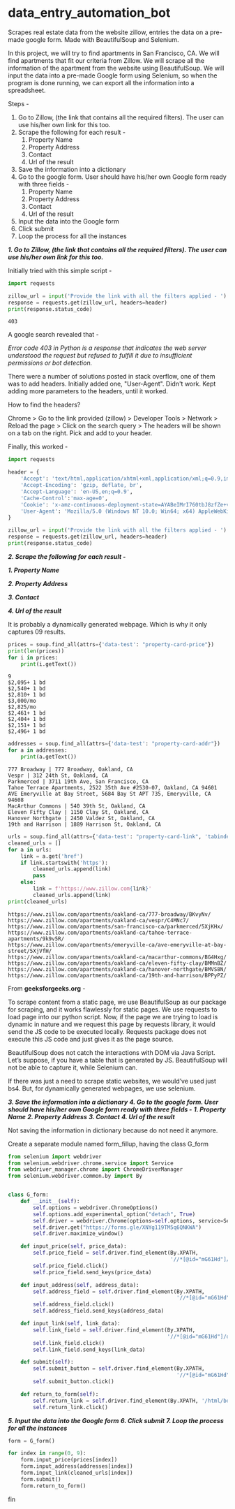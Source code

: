 # data_entry_automation_bot
Scrapes real estate data from the website zillow, entries the data on a pre-made google form. Made with BeautifulSoup and Selenium.


In this project, we will try to find apartments in San Francisco, CA. 
We will find apartments that fit our criteria from Zillow.
We will scrape all the information of the apartment from the website using BeautifulSoup.
We will input the data into a pre-made Google form using Selenium, 
so when the program is done running, we can export all the information into a spreadsheet.

Steps - 

1. Go to Zillow, (the link that contains all the required filters). The user can use his/her own link for this too.
2. Scrape the following for each result -
   1. Property Name
   2. Property Address
   3. Contact
   4. Url of the result
3. Save the information into a dictionary
4. Go to the google form. User should have his/her own Google form ready with three fields - 
   1. Property Name
   2. Property Address
   3. Contact
   4. Url of the result
5. Input the data into the Google form
6. Click submit
7. Loop the process for all the instances

***1. Go to Zillow, (the link that contains all the required filters). The user can use his/her own link for this too.***

Initially tried with this simple script - 
```python
import requests

zillow_url = input('Provide the link with all the filters applied - ')
response = requests.get(zillow_url, headers=header)
print(response.status_code)
```
```
403
```

A google search revealed that - 

*Error code 403 in Python is a response that indicates the web server understood the request but refused to 
fulfill it due to insufficient permissions or bot detection.*

There were a number of solutions posted in stack overflow, one of them was to add headers.
Initially added one, "User-Agent".
Didn't work.
Kept adding more parameters to the headers, until it worked.

How to find the headers?

Chrome > Go to the link provided (zillow) > Developer Tools > Network > Reload the page > Click on the search query >
The headers will be shown on a tab on the right. Pick and add to your header.

Finally, this worked - 

```python
import requests

header = {
    'Accept': 'text/html,application/xhtml+xml,application/xml;q=0.9,image/avif,image/webp,image/apng,*/*;q=0.8,application/signed-exchange;v=b3;q=0.7',
    'Accept-Encoding': 'gzip, deflate, br',
    'Accept-Language': 'en-US,en;q=0.9',
    'Cache-Control':'max-age=0',
    'Cookie': 'x-amz-continuous-deployment-state=AYABeIMrI760tbJ8zfZe+vfKN0gAPgACAAFEAB1kM2Jsa2Q0azB3azlvai5jbG91ZGZyb250Lm5ldAABRwAVRzA3MjU1NjcyMVRZRFY4RDcyVlpWAAEAAkNEABpDb29raWUAAACAAAAADKNYdfZSlE4XkA20RwAw6blqefTep8x15B2RQujjBK5YhRHpsik%2FAe+Og0mID25Ynkxu9gMWzoxJMPM7RRPnAgAAAAAMAAQAAAAAAAAAAAAAAAAAAB0BLUH%2FUl92UkMdh+MUt8b%2F%2F%2F%2F%2FAAAAAQAAAAAAAAAAAAAAAQAAAAwGSZUBmqUT5v56OEhVnU%2FBHSKYhKlvHx9+soKy; _pxvid=3b86aea7-712f-11ee-a663-86acf54e7ccf; zguid=24|%24cc1d3115-1630-4b55-91e6-89a2a5ee3389; _ga=GA1.2.237448302.1698015831; _gid=GA1.2.2007264666.1698015831; zjs_anonymous_id=%22cc1d3115-1630-4b55-91e6-89a2a5ee3389%22; zjs_user_id=null; zg_anonymous_id=%22a20f7254-a92d-49ea-905a-6eaec458f39a%22; _gcl_au=1.1.676136261.1698015835; __pdst=05bb7f6427a54d9caf39ba91d3d35a4a; _pin_unauth=dWlkPVl6a3dabVJoTjJNdE5qUTFNUzAwTmpjeUxUazBZV1l0TkdRNU1UZ3dZV0UxT0Rkaw; JSESSIONID=FF6BD083C6EBB1700159CECB98E1F112; zgsession=1|f3fe6410-2a60-475a-8180-40b295db9215; pxcts=1fe2a5de-7185-11ee-8269-02a76689fb30; _px3=55d687007518f7df35aa49408d8749b34d2db7da80bf47a95e60e02f874f54c3:rEcCoTlOBtnx9obb8jxjd8z2T0g/JCSj5sy751fP/2UArOkpPB/Z6q5wyqAeG9QeabhU28depHy2B+VStkARoQ==:1000:ocoDhs+Ii97XROuwTRq+47LO4VSOVWj6YwPsajCtH8InGOVFc7Ktx9YYQtpx3Bw48nNKIiuul4g2xDsNAiSR/rzJZboi/trmrj78jCf+i8Tw37+ToYoaoi1sU4/f6KBcNV+nsei/GZUjTA9dTMOLt00vbXL/7wGmN5wshEsjez/5DjK9mg15HUHA6c7f9ZUmszN6vwnMlgbYI37a8PcRlOcYrMxtKiR5faouRRjuzn8=; AWSALB=bY9ubs8tAf1P6DGlmAKgEcY0Zr1cAHh84ufNJ3rIt3h9TPZwFwHHcYluqEbwA5hXHtMkUOzTQJrNo+bo6MCeeAvsCZEaHLBwZdgxTdA0/KehLd5P1mfLweuEYVjB; AWSALBCORS=bY9ubs8tAf1P6DGlmAKgEcY0Zr1cAHh84ufNJ3rIt3h9TPZwFwHHcYluqEbwA5hXHtMkUOzTQJrNo+bo6MCeeAvsCZEaHLBwZdgxTdA0/KehLd5P1mfLweuEYVjB; search=6|1700644709286%7Crect%3D38.036427902194085%2C-122.0103553671875%2C37.51322936117928%2C-122.8563026328125%26disp%3Dmap%26mdm%3Dauto%26p%3D1%26z%3D0%26listPriceActive%3D1%26beds%3D1-%26price%3D0-872627%26mp%3D0-3000%26fs%3D0%26fr%3D1%26mmm%3D0%26rs%3D0%26ah%3D0%26singlestory%3D0%26housing-connector%3D0%26abo%3D0%26garage%3D0%26pool%3D0%26ac%3D0%26waterfront%3D0%26finished%3D0%26unfinished%3D0%26cityview%3D0%26mountainview%3D0%26parkview%3D0%26waterview%3D0%26hoadata%3D1%26zillow-owned%3D0%263dhome%3D0%26featuredMultiFamilyBuilding%3D0%26excludeNullAvailabilityDates%3D0%26commuteMode%3Ddriving%26commuteTimeOfDay%3Dnow%09%09%09%7B%22isList%22%3Atrue%2C%22isMap%22%3Atrue%7D%09%09%09%09%09; x-amz-continuous-deployment-state=AYABeG2vnbmBLOC45jfIk6n0AZEAPgACAAFEAB1kM2Jsa2Q0azB3azlvai5jbG91ZGZyb250Lm5ldAABRwAVRzA3MjU1NjcyMVRZRFY4RDcyVlpWAAEAAkNEABpDb29raWUAAACAAAAADJeiQ9hochur1N++TgAwnQE2QynH8RJLgm2D3moFgy4e9YGdVEOkjc+TpuySfaq4IX6EidRpKmH57lLiZzayAgAAAAAMAAQAAAAAAAAAAAAAAAAAAFhLeAk%2FZyU257ZeGx5XR+b%2F%2F%2F%2F%2FAAAAAQAAAAAAAAAAAAAAAQAAAAxt%2FebvyWKHwlki+wt+SWxwaHxXYQdxz%2Fz4A20A; DoubleClickSession=true; _uetsid=4637bb50712f11ee8f1def356f2448d7; _uetvid=46381220712f11eeab22f1d5fc36c56c; _clck=1gxew1y|2|fg3|0|1390; _clsk=1gmv9ih|1698052804419|1|0|x.clarity.ms/collect; _gat=1',
    'User-Agent': 'Mozilla/5.0 (Windows NT 10.0; Win64; x64) AppleWebKit/537.36 (KHTML, like Gecko) Chrome/118.0.0.0 Safari/537.36'
}

zillow_url = input('Provide the link with all the filters applied - ')
response = requests.get(zillow_url, headers=header)
print(response.status_code)
```

***2. Scrape the following for each result -***

   ***1. Property Name***

   ***2. Property Address***

   ***3. Contact***
   
   ***4. Url of the result***

It is probably a dynamically generated webpage. Which is why it only captures 09 results.

```python
prices = soup.find_all(attrs={'data-test': "property-card-price"})
print(len(prices))
for i in prices:
    print(i.getText())
```
```
9
$2,095+ 1 bd
$2,540+ 1 bd
$2,810+ 1 bd
$3,000/mo
$2,825/mo
$2,461+ 1 bd
$2,404+ 1 bd
$2,151+ 1 bd
$2,496+ 1 bd
```

```python
addresses = soup.find_all(attrs={'data-test': "property-card-addr"})
for a in addresses:
    print(a.getText())
```
```
777 Broadway | 777 Broadway, Oakland, CA
Vespr | 312 24th St, Oakland, CA
Parkmerced | 3711 19th Ave, San Francisco, CA
Tahoe Terrace Apartments, 2522 35th Ave #2530-07, Oakland, CA 94601
AVE Emeryville at Bay Street, 5684 Bay St APT 735, Emeryville, CA 94608
MacArthur Commons | 540 39th St, Oakland, CA
Eleven Fifty Clay | 1150 Clay St, Oakland, CA
Hanover Northgate | 2450 Valdez St, Oakland, CA
19th and Harrison | 1889 Harrison St, Oakland, CA
```

```python
urls = soup.find_all(attrs={'data-test': "property-card-link", 'tabindex': "0"})
cleaned_urls = []
for a in urls:
    link = a.get('href')
    if link.startswith('https'):
        cleaned_urls.append(link)
        pass
    else:
        link = f'https://www.zillow.com{link}'
        cleaned_urls.append(link)
print(cleaned_urls)
```

```
https://www.zillow.com/apartments/oakland-ca/777-broadway/BKvyNv/
https://www.zillow.com/apartments/oakland-ca/vespr/C4MNc7/
https://www.zillow.com/apartments/san-francisco-ca/parkmerced/5XjKHx/
https://www.zillow.com/apartments/oakland-ca/tahoe-terrace-apartments/9k9v5R/
https://www.zillow.com/apartments/emeryville-ca/ave-emeryville-at-bay-street/5XjVfH/
https://www.zillow.com/apartments/oakland-ca/macarthur-commons/BG4Hxg/
https://www.zillow.com/apartments/oakland-ca/eleven-fifty-clay/BMMnBZ/
https://www.zillow.com/apartments/oakland-ca/hanover-northgate/BMVS8N/
https://www.zillow.com/apartments/oakland-ca/19th-and-harrison/BPPyPZ/
```

From **geeksforgeeks.org** -

To scrape content from a static page, we use BeautifulSoup as our package for scraping, and it works flawlessly for static pages. We use requests to load page into our python script. Now, if the page we are trying to load is dynamic in nature and we request this page by requests library, it would send the JS code to be executed locally. Requests package does not execute this JS code and just gives it as the page source.

BeautifulSoup does not catch the interactions with DOM via Java Script. Let’s suppose, if you have a table that is generated by JS. BeautifulSoup will not be able to capture it, while Selenium can.

If there was just a need to scrape static websites, we would’ve used just bs4. But, for dynamically generated webpages, we use selenium.

***3. Save the information into a dictionary***
***4. Go to the google form. User should have his/her own Google form ready with three fields -*** 
   ***1. Property Name***
   ***2. Property Address***
   ***3. Contact***
   ***4. Url of the result***

Not saving the information in dictionary because do not need it anymore.

Create a separate module named form_fillup, having the class G_form

```python
from selenium import webdriver
from selenium.webdriver.chrome.service import Service
from webdriver_manager.chrome import ChromeDriverManager
from selenium.webdriver.common.by import By


class G_form:
    def __init__(self):
        self.options = webdriver.ChromeOptions()
        self.options.add_experimental_option("detach", True)
        self.driver = webdriver.Chrome(options=self.options, service=Service(ChromeDriverManager().install()))
        self.driver.get("https://forms.gle/XNYg119TM5q6QNKWA")
        self.driver.maximize_window()

    def input_price(self, price_data):
        self.price_field = self.driver.find_element(By.XPATH,
                                                    '//*[@id="mG61Hd"]/div[2]/div/div[2]/div[1]/div/div/div[2]/div/div[1]/div/div[1]/input')
        self.price_field.click()
        self.price_field.send_keys(price_data)

    def input_address(self, address_data):
        self.address_field = self.driver.find_element(By.XPATH,
                                                      '//*[@id="mG61Hd"]/div[2]/div/div[2]/div[2]/div/div/div[2]/div/div[1]/div[2]/textarea')
        self.address_field.click()
        self.address_field.send_keys(address_data)

    def input_link(self, link_data):
        self.link_field = self.driver.find_element(By.XPATH,
                                                   '//*[@id="mG61Hd"]/div[2]/div/div[2]/div[3]/div/div/div[2]/div/div[1]/div/div[1]/input')
        self.link_field.click()
        self.link_field.send_keys(link_data)

    def submit(self):
        self.submit_button = self.driver.find_element(By.XPATH,
                                                      '//*[@id="mG61Hd"]/div[2]/div/div[3]/div[1]/div[1]/div/span/span')
        self.submit_button.click()

    def return_to_form(self):
        self.return_link = self.driver.find_element(By.XPATH, '/html/body/div[1]/div[2]/div[1]/div/div[4]/a')
        self.return_link.click()
```

***5. Input the data into the Google form***
***6. Click submit***
***7. Loop the process for all the instances***

```python
form = G_form()

for index in range(0, 9):
    form.input_price(prices[index])
    form.input_address(addresses[index])
    form.input_link(cleaned_urls[index])
    form.submit()
    form.return_to_form()
```

fin

